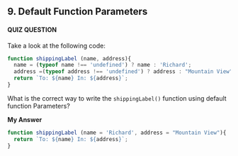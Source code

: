 ## 9. Default Function Parameters

#### QUIZ QUESTION

Take a look at the following code:
```javascript
function shippingLabel (name, address){
  name = (typeof name !== 'undefined') ? name : 'Richard';
  address =(typeof address !== 'undefined') ? address : "Mountain View";
  return `To: ${name} In: ${address}`;
}
```
What is the correct way to write the `shippingLabel()` function using default function Parameters?

**My Answer**

```javascript
function shippingLabel (name = 'Richard', address = "Mountain View"){
  return `To: ${name} In: ${address}`;
}
```
